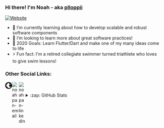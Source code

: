 ### Hi there! I'm Noah - aka [plloppii][website]

[![Website](https://img.shields.io/website?label=noahpan.pizza&style=for-the-badge&url=https%3A%2F%2Fwww.noahpan.pizza)](https://www.noahpan.pizza)

- 🌱 I’m currently learning about how to develop scalable and robust software components
- 👯 I’m looking to learn more about great software practices!
- 🥅 2020 Goals: Learn Flutter/Dart and make one of my many ideas come to life
- ⚡ Fun fact: I'm a retired collegiate swimmer turned triathlete who loves to give swim lessons!

### Other Social Links:

[<img align="left" alt="noahpan.pizza" width="22px" src="https://raw.githubusercontent.com/iconic/open-iconic/master/svg/globe.svg" />][website]
[<img align="left" alt="noahpan-email" width="22px" src="https://cdn.jsdelivr.net/npm/simple-icons@3.11.0/icons/minutemailer.svg" />][email]
[<img align="left" alt="noahpan-linkedin" width="22px" src="https://cdn.jsdelivr.net/npm/simple-icons@v3/icons/linkedin.svg" />][linkedin]

<br />
<br />

<details>
  <summary>:zap: GitHub Stats</summary>

  <img align="left" alt="plloppii's GitHub Stats" src="https://github-readme-stats.codestackr.vercel.app/api?username=plloppii&show_icons=true&hide_border=true" />

</details>

[website]: https://www.noahpan.pizza
[email]: https://www.noahpan.pizza/contact
[linkedin]: https://linkedin.com/in/noahpan323


